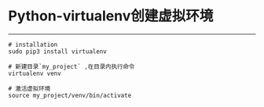 # Python-virtualenv创建虚拟环境

---

```
# installation
sudo pip3 install virtualenv
```

```
# 新建目录`my_project` ,在目录内执行命令
virtualenv venv
```

```
# 激活虚拟环境
source my_project/venv/bin/activate
```